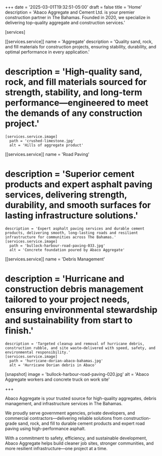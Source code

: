+++
date = '2025-03-01T19:32:51-05:00'
draft = false
title = 'Home'
description = 'Abaco Aggregate and Cement Ltd. is your premier construction partner in The Bahamas. Founded in 2020, we specialize in delivering top-quality aggregate and construction services.'

[services]

  [[services.service]]
    name = 'Aggregate'
    description = 'Quality sand, rock, and fill materials for construction projects, ensuring stability, durability, and optimal performance in every application.'
#    description = 'High-quality sand, rock, and fill materials sourced for strength, stability, and long-term performance—engineered to meet the demands of any construction project.'
    [services.service.image]
      path = 'crushed-limestone.jpg'
      alt = 'Hills of aggregate product'

  [[services.service]]
    name = 'Road Paving'
#    description = 'Superior cement products and expert asphalt paving services, delivering strength, durability, and smooth surfaces for lasting infrastructure solutions.'
    description = 'Expert asphalt paving services and durable cement products, delivering smooth, long-lasting roads and resilient infrastructure for communities across The Bahamas.'
    [services.service.image]
      path = 'bullock-harbour-road-paving-033.jpg'
      alt = 'Concrete foundation poured by Abaco Aggregate'

  [[services.service]]
    name = 'Debris Management'
#    description = 'Hurricane and construction debris management tailored to your project needs, ensuring environmental stewardship and sustainability from start to finish.'
    description = 'Targeted cleanup and removal of hurricane debris, construction rubble, and site waste—delivered with speed, safety, and environmental responsibility.'
    [services.service.image]
      path = 'hurricane-dorian-abaco-bahamas.jpg'
      alt = 'Hurricane Dorian debris in Abaco'

[snapshot]
  image = 'bullock-harbour-road-paving-020.jpg'
  alt = 'Abaco Aggregate workers and concrete truck on work site'

+++

<!-- Abaco Aggregate, your premier source for high-quality construction materials and services in the Bahamas. -->

<!-- From premium aggregates to top-tier cement and expert asphalt paving, we're committed to delivering excellence in every project we undertake. -->

<!-- With a focus on efficiency, safety, and community development, Abaco Aggregate is your trusted partner for building a sustainable future. -->

Abaco Aggregate is your trusted source for high-quality aggregates, debris management, and infrastructure services in The Bahamas.

We proudly serve government agencies, private developers, and commercial contractors—delivering reliable solutions from construction-grade sand, rock, and fill to durable cement products and expert road paving using high-performance asphalt.

With a commitment to safety, efficiency, and sustainable development, Abaco Aggregate helps build cleaner job sites, stronger communities, and more resilient infrastructure—one project at a time.
